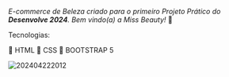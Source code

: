 
_E-commerce de Beleza criado para o primeiro Projeto Prático do **Desenvolve 2024**._ 
_Bem vindo(a) a Miss Beauty!_ 💎

Tecnologias:

💄 HTML
💄 CSS
💄 BOOTSTRAP 5

![202404222012](https://github.com/KarolSouzaS/Miss-Beauty/assets/125404860/98d5dd0a-3d6a-4080-a6db-3b08fdb606e2)
